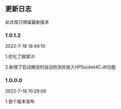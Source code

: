 ## 更新日志

此仓库只保留最新版本

### 1.0.1.2

2022-7-18 18:49:10

1.优化了框架UI

2.新增了启动微信时自动检测并放入HPSocket4C.dll功能

### 1.0.0.0

2022-7-18 10:29:08

1.首个版本发布